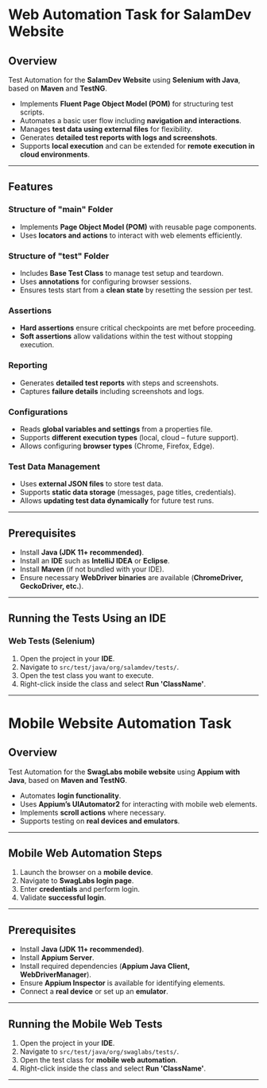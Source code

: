 # Web Automation Task for SalamDev Website

## Overview
Test Automation for the **SalamDev Website** using **Selenium with Java**, based on **Maven** and **TestNG**.

- Implements **Fluent Page Object Model (POM)** for structuring test scripts.
- Automates a basic user flow including **navigation and interactions**.
- Manages **test data using external files** for flexibility.
- Generates **detailed test reports with logs and screenshots**.
- Supports **local execution** and can be extended for **remote execution in cloud environments**.

---
## Features

### **Structure of "main" Folder**
- Implements **Page Object Model (POM)** with reusable page components.
- Uses **locators and actions** to interact with web elements efficiently.

### **Structure of "test" Folder**
- Includes **Base Test Class** to manage test setup and teardown.
- Uses **annotations** for configuring browser sessions.
- Ensures tests start from a **clean state** by resetting the session per test.

### **Assertions**
- **Hard assertions** ensure critical checkpoints are met before proceeding.
- **Soft assertions** allow validations within the test without stopping execution.

### **Reporting**
- Generates **detailed test reports** with steps and screenshots.
- Captures **failure details** including screenshots and logs.

### **Configurations**
- Reads **global variables and settings** from a properties file.
- Supports **different execution types** (local, cloud – future support).
- Allows configuring **browser types** (Chrome, Firefox, Edge).

### **Test Data Management**
- Uses **external JSON files** to store test data.
- Supports **static data storage** (messages, page titles, credentials).
- Allows **updating test data dynamically** for future test runs.

---
## Prerequisites
- Install **Java (JDK 11+ recommended)**.
- Install an **IDE** such as **IntelliJ IDEA** or **Eclipse**.
- Install **Maven** (if not bundled with your IDE).
- Ensure necessary **WebDriver binaries** are available (**ChromeDriver, GeckoDriver, etc.**).

---
## Running the Tests Using an IDE
### **Web Tests (Selenium)**
1. Open the project in your **IDE**.
2. Navigate to `src/test/java/org/salamdev/tests/`.
3. Open the test class you want to execute.
4. Right-click inside the class and select **Run 'ClassName'**.

---
# Mobile Website Automation Task

## Overview
Test Automation for the **SwagLabs mobile website** using **Appium with Java**, based on **Maven and TestNG**.

- Automates **login functionality**.
- Uses **Appium’s UIAutomator2** for interacting with mobile web elements.
- Implements **scroll actions** where necessary.
- Supports testing on **real devices and emulators**.

---
## Mobile Web Automation Steps
1. Launch the browser on a **mobile device**.
2. Navigate to **SwagLabs login page**.
3. Enter **credentials** and perform login.
4. Validate **successful login**.

---
## Prerequisites
- Install **Java (JDK 11+ recommended)**.
- Install **Appium Server**.
- Install required dependencies (**Appium Java Client, WebDriverManager**).
- Ensure **Appium Inspector** is available for identifying elements.
- Connect a **real device** or set up an **emulator**.

---
## Running the Mobile Web Tests
1. Open the project in your **IDE**.
2. Navigate to `src/test/java/org/swaglabs/tests/`.
3. Open the test class for **mobile web automation**.
4. Right-click inside the class and select **Run 'ClassName'**.

---
